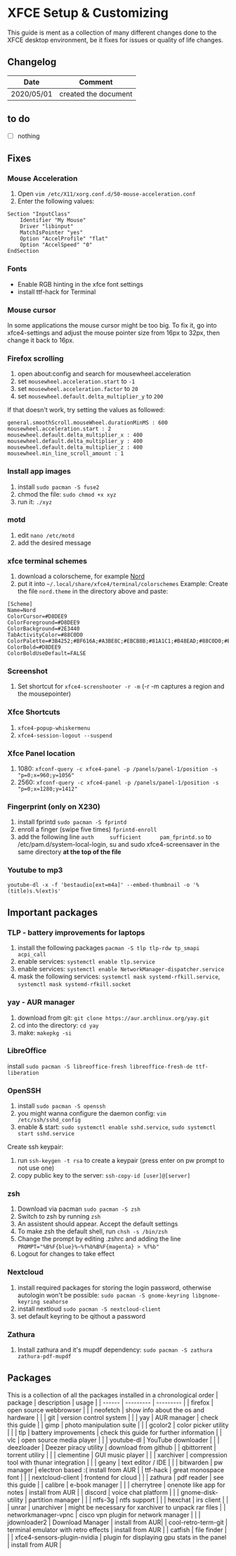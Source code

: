 # XFCE Setup & Customizing
This guide is ment as a collection of many different changes done to the XFCE desktop environment, be it fixes for issues or quality of life changes.

## Changelog
| Date | Comment |
| ------ | ------ |
| 2020/05/01 | created the document |

## to do
- [ ] nothing

## Fixes
### Mouse Acceleration
1. Open `vim /etc/X11/xorg.conf.d/50-mouse-acceleration.conf`
2. Enter the following values:

```
Section "InputClass"
	Identifier "My Mouse"
	Driver "libinput"
	MatchIsPointer "yes"
	Option "AccelProfile" "flat"
	Option "AccelSpeed" "0"
EndSection
```

### Fonts
- Enable RGB hinting in the xfce font settings
- install ttf-hack for Terminal

### Mouse cursor
In some applications the mouse cursor might be too big. To fix it, go into xfce4-settings and adjust the mouse pointer size from 16px to 32px, then change it back to 16px.

### Firefox scrolling
1. open about:config and search for mousewheel.acceleration
2. set `mousewheel.acceleration.start` to `-1`
3. set `mousewheel.acceleration.factor` to `20`
4. set `mousewheel.default.delta_multiplier_y` to `200`

If that doesn't work, try setting the values as followed:
```
general.smoothScroll.mouseWheel.durationMinMS : 600
mousewheel.acceleration.start : 2
mousewheel.default.delta_multiplier_x : 400
mousewheel.default.delta_multiplier_y : 400
mousewheel.default.delta_multiplier_z : 400
mousewheel.min_line_scroll_amount : 1
```
### Install app images
1. install `sudo pacman -S fuse2`
2. chmod the file: `sudo chmod +x xyz`
3. run it: `./xyz`

### motd
1. edit `nano /etc/motd`
2. add the desired message

### xfce terminal schemes
1. download a colorscheme, for example [Nord](https://github.com/arcticicestudio/nord-xfce-terminal)
2. put it into `~/.local/share/xfce4/terminal/colorschemes`
Example:
Create the file `nord.theme` in the directory above and paste:
```
[Scheme]
Name=Nord
ColorCursor=#D8DEE9
ColorForeground=#D8DEE9
ColorBackground=#2E3440
TabActivityColor=#88C0D0
ColorPalette=#3B4252;#BF616A;#A3BE8C;#EBCB8B;#81A1C1;#B48EAD;#88C0D0;#E5E9F0;#4C566A;#BF616A;#A3BE8C;#EBCB8B;#81A1C1;#B48EAD;#8FBCBB;#ECEFF4
ColorBold=#D8DEE9
ColorBoldUseDefault=FALSE
```

### Screenshot
1. Set shortcut for `xfce4-screnshooter -r -m` (-r -m captures a region and the mousepointer)

### Xfce Shortcuts
1. `xfce4-popup-whiskermenu`
2. `xfce4-session-logout --suspend`

### Xfce Panel location
1. 1080: `xfconf-query -c xfce4-panel -p /panels/panel-1/position -s "p=0;x=960;y=1056"`
2. 2560: `xfconf-query -c xfce4-panel -p /panels/panel-1/position -s "p=0;x=1280;y=1412"`

### Fingerprint (only on X230)
1. install fprintd `sudo pacman -S fprintd`
2. enroll a finger (swipe five times) `fprintd-enroll`
3. add the following line `auth		sufficient  	pam_fprintd.so` to /etc/pam.d/system-local-login, su and sudo xfce4-screensaver in the same directory **at the top of the file**

### Youtube to mp3
`youtube-dl -x -f 'bestaudio[ext=m4a]' --embed-thumbnail -o '%(title)s.%(ext)s'`

## Important packages
### TLP - battery improvements for laptops
1. install the following packages `pacman -S tlp tlp-rdw tp_smapi acpi_call`
2. enable services: `systemctl enable tlp.service`
3. enable services: `systemctl enable NetworkManager-dispatcher.service`
4. mask the following services: `systemctl mask systemd-rfkill.service`, `systemctl mask systemd-rfkill.socket`

### yay - AUR manager
1. download from git: `git clone https://aur.archlinux.org/yay.git`
2. cd into the directory: `cd yay`
3. make: `makepkg -si`

### LibreOffice
install `sudo pacman -S libreoffice-fresh libreoffice-fresh-de ttf-liberation`

### OpenSSH
1. install `sudo pacman -S openssh`
2. you might wanna configure the daemon config: `vim /etc/ssh/sshd_config`
2. enable & start: `sudo systemctl enable sshd.service`, `sudo systemctl start sshd.service`

Create ssh keypair:
1. run `ssh-keygen -t rsa` to create a keypair (press enter on pw prompt to not use one)
2. copy public key to the server: `ssh-copy-id [user]@[server]`

### zsh
1. Download via pacman `sudo pacman -S zsh`
2. Switch to zsh by running `zsh`
3. An assistent should appear. Accept the default settings
4. To make zsh the default shell, run `chsh -s /bin/zsh`
5. Change the prompt by editing .zshrc and adding the line `PROMPT="%B%F{blue}%~%f%b%B%F{magenta} > %f%b"`
6. Logout for changes to take effect

### Nextcloud
1. install required packages for storing the login password, otherwise autologin won't be possible: `sudo pacman -S gnome-keyring libgnome-keyring seahorse`
2. install nextloud `sudo pacman -S nextcloud-client`
3. set default keyring to be qithout a password

### Zathura
1. Install zathura and it's mupdf dependency: `sudo pacman -S zathura zathura-pdf-mupdf`

## Packages
This is a collection of all the packages installed in a chronological order
| package | description | usage |
| ------ | --------- | --------- |
| firefox | open source webbrowser | |
| neofetch | show info about the os and hardware | |
| git | version control system | |
| yay | AUR manager | check this guide |
| gimp | photo manipulation suite | |
| gcolor2 | color picker utility | |
| tlp | battery improvements | check this guide for further information |
| vlc | open source media player | |
| youtube-dl | YouTube downloader | |
| deezloader | Deezer piracy utility | download from github |
| qbittorrent | torrent utiliry | |
| clementine | GUI music player | |
| xarchiver | compression tool with thunar integration | |
| geany | text editor / IDE | |
| bitwarden | pw manager | electron based :( install from AUR |
| ttf-hack | great monospace font | |
| nextcloud-client | frontend for cloud | |
| zathura | pdf reader | see this guide |
| calibre | e-book manager | |
| cherrytree | onenote like app for notes | install from AUR |
| discord | voice chat platform | |
| gnome-disk-utility | partition manager | |
| ntfs-3g | ntfs support | |
| hexchat | irs client | |
| unrar | unarchiver | might be necessary for xarchiver to unpack rar files |
| networkmanager-vpnc | cisco vpn plugin for network manager | |
| jdownloader2 | Download Manager | install from AUR|
| cool-retro-term-git | terminal emulator with retro effects | install from AUR |
| catfish | file finder | |
| xfce4-sensors-plugin-nvidia | plugin for displaying gpu stats in the panel | install from AUR |
